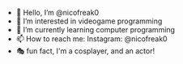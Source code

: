 - 👋 Hello, I’m @nicofreak0
- 👀 I’m interested in videogame programming
- 🌱 I’m currently learning computer programming
- 📫 How to reach me: Instagram: @nicofreak0
- 🎭 fun fact, I'm a cosplayer, and an actor!
